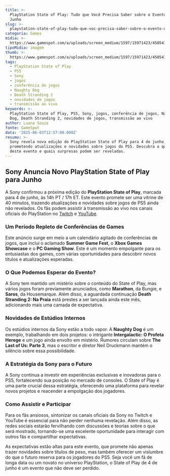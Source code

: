 ```yaml
---
title: >-
  PlayStation State of Play: Tudo que Você Precisa Saber sobre o Evento de 4 de
  Junho
slug: >-
  playstation-state-of-play-tudo-que-voc-precisa-saber-sobre-o-evento-de-4-de-junho
categoria: Games
midia: >-
  https://www.gamespot.com/a/uploads/screen_medium/1597/15971423/4505417-2889110041-44398.jpg
tipoMidia: imagem
thumb: >-
  https://www.gamespot.com/a/uploads/screen_medium/1597/15971423/4505417-2889110041-44398.jpg
tags:
  - PlayStation State of Play
  - PS5
  - Sony
  - jogos
  - conferência de jogos
  - Naughty Dog
  - Death Stranding 2
  - novidades de jogos
  - transmissão ao vivo
keywords: >-
  PlayStation State of Play, PS5, Sony, jogos, conferência de jogos, Naughty
  Dog, Death Stranding 2, novidades de jogos, transmissão ao vivo
author: Luana Souza
fonte: GameSpot
data: '2025-06-03T12:57:00.000Z'
resumo: >-
  Sony revela nova edição do PlayStation State of Play para 4 de junho,
  prometendo atualizações e novidades sobre jogos do PS5. Descubra o que esperar
  deste evento e quais surpresas podem ser reveladas.
---
```

## Sony Anuncia Novo PlayStation State of Play para Junho

A Sony confirmou a próxima edição do **PlayStation State of Play**, marcada para 4 de junho, às 14h PT / 17h ET. Este evento promete ser uma vitrine de 40 minutos, trazendo atualizações e novidades sobre jogos de PS5 ainda não revelados. Os fãs podem assistir à transmissão ao vivo nos canais oficiais do PlayStation no [Twitch](http://play.st/twitch) e [YouTube](http://play.st/YouTube).

### Um Período Repleto de Conferências de Games

Este anúncio surge em meio a um calendário agitado de conferências de jogos, que inclui o aclamado **Summer Game Fest**, o **Xbox Games Showcase** e o **PC Gaming Show**. Este é um momento empolgante para os entusiastas dos games, com várias oportunidades para descobrir novos títulos e atualizações esperadas.

### O Que Podemos Esperar do Evento?

A Sony tem mantido um mistério sobre o conteúdo do State of Play, mas vários jogos foram previamente anunciados, como **Marathon**, da Bungie, e **Saros**, da Housemarque. Além disso, a aguardada continuação **Death Stranding 2: Na Praia** está prestes a ser lançada ainda este mês, adicionando mais uma camada de expectativa.

### Novidades de Estúdios Internos

Os estúdios internos da Sony estão a todo vapor. A **Naughty Dog** é um exemplo, trabalhando em dois projetos: o intrigante **Intergalactic: O Profeta Herege** e um jogo ainda envolto em mistério. Rumores circulam sobre **The Last of Us: Parte 3**, mas o escritor e diretor Neil Druckmann mantém o silêncio sobre essa possibilidade.

### A Estratégia da Sony para o Futuro

A Sony continua a investir em experiências exclusivas e inovadoras para o PS5, fortalecendo sua posição no mercado de consoles. O State of Play é uma parte crucial dessa estratégia, oferecendo uma plataforma para revelar novos projetos e reacender a empolgação dos jogadores.

### Como Assistir e Participar

Para os fãs ansiosos, sintonizar os canais oficiais da Sony no Twitch e YouTube é essencial para não perder nenhuma revelação. Além disso, as redes sociais estarão fervilhando com discussões e teorias sobre o que será mostrado, tornando-se uma excelente oportunidade para interagir com outros fãs e compartilhar expectativas.

As expectativas estão altas para este evento, que promete não apenas trazer novidades sobre títulos de peso, mas também oferecer um vislumbre do que o futuro reserva para os jogadores do PS5. Seja você um fã de longa data ou um novato no universo PlayStation, o State of Play de 4 de junho é um evento que não deve ser perdido.
